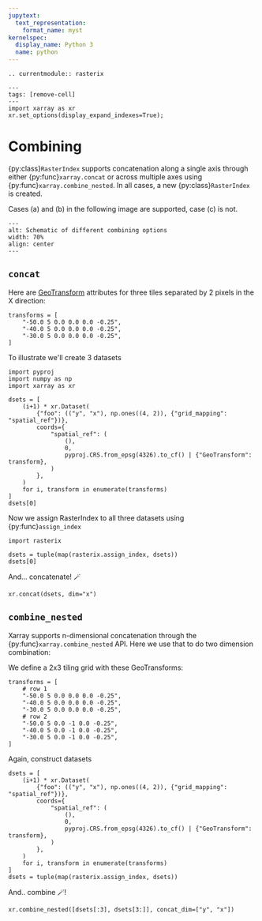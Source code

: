 ```yaml
---
jupytext:
  text_representation:
    format_name: myst
kernelspec:
  display_name: Python 3
  name: python
---
```


```{eval-rst}
.. currentmodule:: rasterix
```

```{code-cell} python
---
tags: [remove-cell]
---
import xarray as xr
xr.set_options(display_expand_indexes=True);
```

# Combining

{py:class}`RasterIndex` supports concatenation along a single axis through either {py:func}`xarray.concat` or across multiple axes using {py:func}`xarray.combine_nested`.
In all cases, a new {py:class}`RasterIndex` is created.

Cases (a) and (b) in the following image are supported, case (c) is not.

```{image} images/combining-schematic.png
---
alt: Schematic of different combining options
width: 70%
align: center
---
```

## `concat`

Here are [GeoTransform](https://gdal.org/en/stable/tutorials/geotransforms_tut.html) attributes for three tiles separated by 2 pixels in the X direction:

```{code-cell}
transforms = [
    "-50.0 5 0.0 0.0 0.0 -0.25",
    "-40.0 5 0.0 0.0 0.0 -0.25",
    "-30.0 5 0.0 0.0 0.0 -0.25",
]
```

To illustrate we'll create 3 datasets

```{code-cell}
import pyproj
import numpy as np
import xarray as xr

dsets = [
    (i+1) * xr.Dataset(
        {"foo": (("y", "x"), np.ones((4, 2)), {"grid_mapping": "spatial_ref"})},
        coords={
            "spatial_ref": (
                (),
                0,
                pyproj.CRS.from_epsg(4326).to_cf() | {"GeoTransform": transform},
            )
        },
    )
    for i, transform in enumerate(transforms)
]
dsets[0]
```

Now we assign RasterIndex to all three datasets using {py:func}`assign_index`

```{code-cell}
import rasterix

dsets = tuple(map(rasterix.assign_index, dsets))
dsets[0]
```

And... concatenate! 🪄

```{code-cell}
xr.concat(dsets, dim="x")
```

<!-- Concatenation is supported both for increasing and decreasing y-axis coordinates -->

<!-- ```{code-cell} -->

<!-- reversed_datasets = [ds.isel(y=slice(None, None, -1)) for ds in dsets] -->

<!-- xr.concat(reversed_datasets, dim="x") -->

<!-- ``` -->

## `combine_nested`

Xarray supports n-dimensional concatenation through the {py:func}`xarray.combine_nested` API.
Here we use that to do two dimension combination:

We define a 2x3 tiling grid with these GeoTransforms:

```{code-cell}
transforms = [
    # row 1
    "-50.0 5 0.0 0.0 0.0 -0.25",
    "-40.0 5 0.0 0.0 0.0 -0.25",
    "-30.0 5 0.0 0.0 0.0 -0.25",
    # row 2
    "-50.0 5 0.0 -1 0.0 -0.25",
    "-40.0 5 0.0 -1 0.0 -0.25",
    "-30.0 5 0.0 -1 0.0 -0.25",
]
```

Again, construct datasets

```{code-cell}
dsets = [
    (i+1) * xr.Dataset(
        {"foo": (("y", "x"), np.ones((4, 2)), {"grid_mapping": "spatial_ref"})},
        coords={
            "spatial_ref": (
                (),
                0,
                pyproj.CRS.from_epsg(4326).to_cf() | {"GeoTransform": transform},
            )
        },
    )
    for i, transform in enumerate(transforms)
]
dsets = tuple(map(rasterix.assign_index, dsets))
```

And.. combine 🪄!

```{code-cell}
xr.combine_nested([dsets[:3], dsets[3:]], concat_dim=["y", "x"])
```
